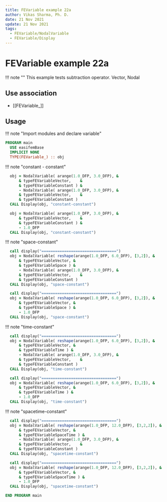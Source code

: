 ```yaml
---
title: FEVariable example 22a
author: Vikas Sharma, Ph. D.
date: 21 Nov 2021
update: 21 Nov 2021
tags:
  - FEVariable/NodalVariable
  - FEVariable/Display
---
```


# FEVariable example 22a

!!! note ""
    This example tests subtraction operator. Vector, Nodal

## Use association

- [[FEVariable_]]

## Usage

!!! note "Import modules and declare variable"

```fortran
PROGRAM main
  USE easifemBase
  IMPLICIT NONE
  TYPE(FEVariable_) :: obj
```

!!! note "constant - constant"

```fortran
  obj = NodalVariable( arange(1.0_DFP, 3.0_DFP), &
      & typeFEVariableVector,    &
      & typeFEVariableConstant ) &
      - NodalVariable( arange(1.0_DFP, 3.0_DFP), &
      & typeFEVariableVector,    &
      & typeFEVariableConstant )
  CALL Display(obj, "constant-constant")
```

```fortran
  obj = NodalVariable( arange(1.0_DFP, 3.0_DFP), &
      & typeFEVariableVector,    &
      & typeFEVariableConstant ) &
      - 1.0_DFP
  CALL Display(obj, "constant-constant")
```

!!! note "space-constant"

```fortran
  call display("=================================")
  obj = NodalVariable( reshape(arange(1.0_DFP, 6.0_DFP), [3,2]), &
      & typeFEVariableVector, &
      & typeFEVariableSpace ) &
      - NodalVariable( arange(1.0_DFP, 3.0_DFP), &
      & typeFEVariableVector,    &
      & typeFEVariableConstant )
  CALL Display(obj, "space-constant")
```

```fortran
  call display("=================================")
  obj = NodalVariable( reshape(arange(1.0_DFP, 6.0_DFP), [3,2]), &
      & typeFEVariableVector, &
      & typeFEVariableSpace ) &
      - 1.0_DFP
  CALL Display(obj, "space-constant")
```

!!! note "time-constant"

```fortran
  call display("=================================")
  obj = NodalVariable( reshape(arange(1.0_DFP, 6.0_DFP), [3,2]), &
      & typeFEVariableVector, &
      & typeFEVariableTime ) &
      - NodalVariable( arange(1.0_DFP, 3.0_DFP), &
      & typeFEVariableVector,    &
      & typeFEVariableConstant )
  CALL Display(obj, "time-constant")
```

```fortran
  call display("=================================")
  obj = NodalVariable( reshape(arange(1.0_DFP, 6.0_DFP), [3,2]), &
      & typeFEVariableVector, &
      & typeFEVariableTime ) &
      - 1.0_DFP 
  CALL Display(obj, "time-constant")
```

!!! note "spacetime-constant"

```fortran
  call display("=================================")
  obj = NodalVariable( reshape(arange(1.0_DFP, 12.0_DFP), [3,2,2]), &
      & typeFEVariableVector, &
      & typeFEVariableSpaceTime ) &
      - NodalVariable( arange(1.0_DFP, 3.0_DFP), &
      & typeFEVariableVector,    &
      & typeFEVariableConstant )
  CALL Display(obj, "spacetime-constant")
```

```fortran
  call display("=================================")
  obj = NodalVariable( reshape(arange(1.0_DFP, 12.0_DFP), [3,2,2]), &
      & typeFEVariableVector, &
      & typeFEVariableSpaceTime ) &
      - 1.0_DFP
  CALL Display(obj, "spacetime-constant")
```

```fortran
END PROGRAM main
```
